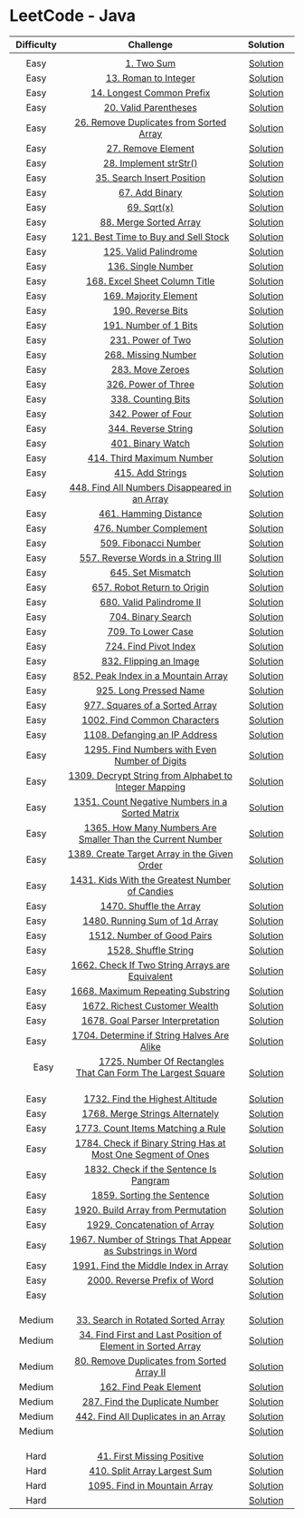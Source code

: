 
# LeetCode - Java


| Difficulty | Challenge | Solution |
|:-----:|:---------:|:--------:|
|  | []() | [  ]() |
| Easy | [1. Two Sum](https://leetcode.com/problems/two-sum/) | [ Solution ](https://github.com/Abhijeet-Anand-01/LeetCode/blob/main/Java/Easy/1.%20Two%20Sum.java) |
| Easy | [13. Roman to Integer](https://leetcode.com/problems/roman-to-integer/) | [ Solution ](https://github.com/Abhijeet-Anand-01/LeetCode/blob/main/Java/Easy/13.%20Roman%20to%20Integer.java) |
| Easy | [14. Longest Common Prefix](https://leetcode.com/problems/longest-common-prefix/) | [ Solution ](https://github.com/Abhijeet-Anand-01/LeetCode/blob/main/Java/Easy/14.%20Longest%20Common%20Prefix.java) |
| Easy | [20. Valid Parentheses](https://leetcode.com/problems/valid-parentheses/) | [ Solution ](https://github.com/Abhijeet-Anand-01/LeetCode/blob/main/Java/Easy/20.%20Valid%20Parentheses.java) |
| Easy | [26. Remove Duplicates from Sorted Array](https://leetcode.com/problems/remove-duplicates-from-sorted-array/) | [ Solution ](https://github.com/Abhijeet-Anand-01/LeetCode/blob/main/Java/Easy/26.%20Remove%20Duplicates%20from%20Sorted%20Array.java) |
| Easy | [27. Remove Element](https://leetcode.com/problems/remove-element/) | [ Solution ](https://github.com/Abhijeet-Anand-01/LeetCode/blob/main/Java/Easy/27.%20Remove%20Element.java) |
| Easy | [28. Implement strStr()](https://leetcode.com/problems/implement-strstr/) | [ Solution ](https://github.com/Abhijeet-Anand-01/LeetCode/blob/main/Java/Easy/28.%20Implement%20strStr().java) |
| Easy | [35. Search Insert Position](https://leetcode.com/problems/search-insert-position/) | [ Solution ](https://github.com/Abhijeet-Anand-01/LeetCode/blob/main/Java/Easy/35.%20Search%20Insert%20Position.java) |
| Easy | [67. Add Binary](https://leetcode.com/problems/add-binary/) | [ Solution ](https://github.com/Abhijeet-Anand-01/LeetCode/blob/main/Java/Easy/67.%20Add%20Binary.java) |
| Easy | [69. Sqrt(x)](https://leetcode.com/problems/sqrtx/) | [ Solution ](https://github.com/Abhijeet-Anand-01/LeetCode/blob/main/Java/Easy/69.%20Sqrt(x).java) |
| Easy | [88. Merge Sorted Array](https://leetcode.com/problems/merge-sorted-array/) | [ Solution ](https://github.com/Abhijeet-Anand-01/LeetCode/blob/main/Java/Easy/88.%20Merge%20Sorted%20Array.java) |
| Easy | [121. Best Time to Buy and Sell Stock](https://leetcode.com/problems/best-time-to-buy-and-sell-stock/) | [ Solution ](https://github.com/Abhijeet-Anand-01/LeetCode/blob/main/Java/Easy/121.%20Best%20Time%20to%20Buy%20and%20Sell%20Stock.java) |
| Easy | [125. Valid Palindrome](https://leetcode.com/problems/valid-palindrome/) | [ Solution ](https://github.com/Abhijeet-Anand-01/LeetCode/blob/main/Java/Easy/125.%20Valid%20Palindrome.java) |
| Easy | [136. Single Number](https://leetcode.com/problems/single-number/) | [ Solution ](https://github.com/Abhijeet-Anand-01/LeetCode/blob/main/Java/Easy/136.%20Single%20Number.java) |
| Easy | [168. Excel Sheet Column Title](https://leetcode.com/problems/excel-sheet-column-title/) | [ Solution ](https://github.com/Abhijeet-Anand-01/LeetCode/blob/main/Java/Easy/168.%20Excel%20Sheet%20Column%20Title.java) |
| Easy | [169. Majority Element](https://leetcode.com/problems/majority-element/) | [ Solution ](https://github.com/Abhijeet-Anand-01/LeetCode/blob/main/Java/Easy/169.%20Majority%20Element.java) |
| Easy | [190. Reverse Bits](https://leetcode.com/problems/reverse-bits/) | [ Solution ](https://github.com/Abhijeet-Anand-01/LeetCode/blob/main/Java/Easy/190.%20Reverse%20Bits.java) |
| Easy | [191. Number of 1 Bits](https://leetcode.com/problems/number-of-1-bits/) | [ Solution ](https://github.com/Abhijeet-Anand-01/LeetCode/blob/main/Java/Easy/191.%20Number%20of%201%20Bits.java) |
| Easy | [231. Power of Two](https://leetcode.com/problems/power-of-two/) | [ Solution ](https://github.com/Abhijeet-Anand-01/LeetCode/blob/main/Java/Easy/231.%20Power%20of%20Two.java) |
| Easy | [268. Missing Number](https://leetcode.com/problems/missing-number/) | [ Solution ](https://github.com/Abhijeet-Anand-01/LeetCode/blob/main/Java/Easy/268.%20Missing%20Number.java) |
| Easy | [283. Move Zeroes](https://leetcode.com/problems/move-zeroes/) | [ Solution ](https://github.com/Abhijeet-Anand-01/LeetCode/blob/main/Java/Easy/283.%20Move%20Zeroes.java) |
| Easy | [326. Power of Three](https://leetcode.com/problems/power-of-three/) | [ Solution ](https://github.com/Abhijeet-Anand-01/LeetCode/blob/main/Java/Easy/326.%20Power%20of%20Three.java) |
| Easy | [338. Counting Bits](https://leetcode.com/problems/counting-bits/) | [ Solution ](https://github.com/Abhijeet-Anand-01/LeetCode/blob/main/Java/Easy/338.%20Counting%20Bits.java) |
| Easy | [342. Power of Four](https://leetcode.com/problems/power-of-four/) | [ Solution ](https://github.com/Abhijeet-Anand-01/LeetCode/blob/main/Java/Easy/342.%20Power%20of%20Four.java) |
| Easy | [344. Reverse String](https://leetcode.com/problems/reverse-string/) | [ Solution ](https://github.com/Abhijeet-Anand-01/LeetCode/blob/main/Java/Easy/344.%20Reverse%20String.java) |
| Easy | [401. Binary Watch](https://leetcode.com/problems/binary-watch/) | [ Solution ](https://github.com/Abhijeet-Anand-01/LeetCode/blob/main/Java/Easy/401.%20Binary%20Watch.java) |
| Easy | [414. Third Maximum Number](https://leetcode.com/problems/third-maximum-number/) | [ Solution ](https://github.com/Abhijeet-Anand-01/LeetCode/blob/main/Java/Easy/414.%20Third%20Maximum%20Number.java) |
| Easy | [415. Add Strings](https://leetcode.com/problems/add-strings/) | [ Solution ](https://github.com/Abhijeet-Anand-01/LeetCode/blob/main/Java/Easy/415.%20Add%20Strings.java) |
| Easy | [448. Find All Numbers Disappeared in an Array](https://leetcode.com/problems/find-all-numbers-disappeared-in-an-array/) | [ Solution ](https://github.com/Abhijeet-Anand-01/LeetCode/blob/main/Java/Easy/448.%20Find%20All%20Numbers%20Disappeared%20in%20an%20Array.java) |
| Easy | [461. Hamming Distance](https://leetcode.com/problems/hamming-distance/) | [ Solution ](https://github.com/Abhijeet-Anand-01/LeetCode/blob/main/Java/Easy/461.%20Hamming%20Distance.java) |
| Easy | [476. Number Complement](https://leetcode.com/problems/number-complement/) | [ Solution ](https://github.com/Abhijeet-Anand-01/LeetCode/blob/main/Java/Easy/476.%20Number%20Complement.java) |
| Easy | [509. Fibonacci Number](https://leetcode.com/problems/fibonacci-number/) | [ Solution ](https://github.com/Abhijeet-Anand-01/LeetCode/blob/main/Java/Easy/509.%20Fibonacci%20Number.java) |
| Easy | [557. Reverse Words in a String III](https://leetcode.com/problems/reverse-words-in-a-string-iii/) | [ Solution ](https://github.com/Abhijeet-Anand-01/LeetCode/blob/main/Java/Easy/557.%20Reverse%20Words%20in%20a%20String%20III.java) |
| Easy | [645. Set Mismatch](https://leetcode.com/problems/set-mismatch/) | [ Solution ](https://github.com/Abhijeet-Anand-01/LeetCode/blob/main/Java/Easy/645.%20Set%20Mismatch.java) |
| Easy | [657. Robot Return to Origin](https://leetcode.com/problems/robot-return-to-origin/) | [ Solution ](https://github.com/Abhijeet-Anand-01/LeetCode/blob/main/Java/Easy/657.%20Robot%20Return%20to%20Origin.java) |
| Easy | [680. Valid Palindrome II](https://leetcode.com/problems/valid-palindrome-ii/) | [ Solution ](https://github.com/Abhijeet-Anand-01/LeetCode/blob/main/Java/Easy/680.%20Valid%20Palindrome%20II.java) |
| Easy | [704. Binary Search](https://leetcode.com/problems/binary-search/) | [ Solution ](https://github.com/Abhijeet-Anand-01/LeetCode/blob/main/Java/Easy/704.%20Binary%20Search.java) |
| Easy | [709. To Lower Case](https://leetcode.com/problems/to-lower-case/) | [ Solution ](https://github.com/Abhijeet-Anand-01/LeetCode/blob/main/Java/Easy/709.%20To%20Lower%20Case.java) |
| Easy | [724. Find Pivot Index](https://leetcode.com/problems/find-pivot-index/) | [ Solution ](https://github.com/Abhijeet-Anand-01/LeetCode/blob/main/Java/Easy/724.%20Find%20Pivot%20Index.java) |
| Easy | [832. Flipping an Image](https://leetcode.com/problems/flipping-an-image/) | [ Solution ](https://github.com/Abhijeet-Anand-01/LeetCode/blob/main/Java/Easy/832.%20Flipping%20an%20Image.java) |
| Easy | [852. Peak Index in a Mountain Array](https://leetcode.com/problems/peak-index-in-a-mountain-array/) | [ Solution ](https://github.com/Abhijeet-Anand-01/LeetCode/blob/main/Java/Easy/852.%20Peak%20Index%20in%20a%20Mountain%20Array.java) |
| Easy | [925. Long Pressed Name](https://leetcode.com/problems/long-pressed-name/) | [ Solution ](https://github.com/Abhijeet-Anand-01/LeetCode/blob/main/Java/Easy/925.%20Long%20Pressed%20Name.java) |
| Easy | [977. Squares of a Sorted Array](https://leetcode.com/problems/squares-of-a-sorted-array/) | [ Solution ](https://github.com/Abhijeet-Anand-01/LeetCode/blob/main/Java/Easy/977.%20Squares%20of%20a%20Sorted%20Array.java) |
| Easy | [1002. Find Common Characters](https://leetcode.com/problems/find-common-characters/) | [ Solution ](https://github.com/Abhijeet-Anand-01/LeetCode/blob/main/Java/Easy/1002.%20Find%20Common%20Characters.java) |
| Easy | [1108. Defanging an IP Address](https://leetcode.com/problems/defanging-an-ip-address/) | [ Solution ](https://github.com/Abhijeet-Anand-01/LeetCode/blob/main/Java/Easy/1108.%20Defanging%20an%20IP%20Address.java) |
| Easy | [1295. Find Numbers with Even Number of Digits](https://leetcode.com/problems/find-numbers-with-even-number-of-digits/) | [ Solution ](https://github.com/Abhijeet-Anand-01/LeetCode/blob/main/Java/Easy/1295.%20Find%20Numbers%20with%20Even%20Number%20of%20Digits.java) |
| Easy | [1309. Decrypt String from Alphabet to Integer Mapping](https://leetcode.com/problems/decrypt-string-from-alphabet-to-integer-mapping/) | [ Solution ](https://github.com/Abhijeet-Anand-01/LeetCode/blob/main/Java/Easy/1309.%20Decrypt%20String%20from%20Alphabet%20to%20Integer%20Mapping.java) |
| Easy | [1351. Count Negative Numbers in a Sorted Matrix](https://leetcode.com/problems/count-negative-numbers-in-a-sorted-matrix/) | [ Solution ](https://github.com/Abhijeet-Anand-01/LeetCode/blob/main/Java/Easy/1351.%20Count%20Negative%20Numbers%20in%20a%20Sorted%20Matrix.java) |
| Easy | [1365. How Many Numbers Are Smaller Than the Current Number](https://leetcode.com/problems/how-many-numbers-are-smaller-than-the-current-number/) | [ Solution ](https://github.com/Abhijeet-Anand-01/LeetCode/blob/main/Java/Easy/1365.%20How%20Many%20Numbers%20Are%20Smaller%20Than%20the%20Current%20Number.java) |
| Easy | [1389. Create Target Array in the Given Order](https://leetcode.com/problems/create-target-array-in-the-given-order/) | [ Solution ](https://github.com/Abhijeet-Anand-01/LeetCode/blob/main/Java/Easy/1389.%20Create%20Target%20Array%20in%20the%20Given%20Order.java) |
| Easy | [1431. Kids With the Greatest Number of Candies](https://leetcode.com/problems/kids-with-the-greatest-number-of-candies/) | [ Solution ](https://github.com/Abhijeet-Anand-01/LeetCode/blob/main/Java/Easy/1431.%20Kids%20With%20the%20Greatest%20Number%20of%20Candies.java) |
| Easy | [1470. Shuffle the Array](https://leetcode.com/problems/shuffle-the-array/) | [ Solution ](https://github.com/Abhijeet-Anand-01/LeetCode/blob/main/Java/Easy/1470.%20Shuffle%20the%20Array.java) |
| Easy | [1480. Running Sum of 1d Array](https://leetcode.com/problems/running-sum-of-1d-array/) | [ Solution ](https://github.com/Abhijeet-Anand-01/LeetCode/blob/main/Java/Easy/1480.%20Running%20Sum%20of%201d%20Array.java) |
| Easy | [1512. Number of Good Pairs](https://leetcode.com/problems/number-of-good-pairs/) | [ Solution ](https://github.com/Abhijeet-Anand-01/LeetCode/blob/main/Java/Easy/1512.%20Number%20of%20Good%20Pairs.java) |
| Easy | [1528. Shuffle String](https://leetcode.com/problems/shuffle-string/) | [ Solution ](https://github.com/Abhijeet-Anand-01/LeetCode/blob/main/Java/Easy/1528.%20Shuffle%20String.java) |
| Easy | [1662. Check If Two String Arrays are Equivalent](https://leetcode.com/problems/check-if-two-string-arrays-are-equivalent/) | [ Solution ](https://github.com/Abhijeet-Anand-01/LeetCode/blob/main/Java/Easy/1662.%20Check%20If%20Two%20String%20Arrays%20are%20Equivalent.java) |
| Easy | [1668. Maximum Repeating Substring](https://leetcode.com/problems/maximum-repeating-substring/) | [ Solution ](https://github.com/Abhijeet-Anand-01/LeetCode/blob/main/Java/Easy/1668.%20Maximum%20Repeating%20Substring.java) |
| Easy | [1672. Richest Customer Wealth](https://leetcode.com/problems/richest-customer-wealth/) | [ Solution ](https://github.com/Abhijeet-Anand-01/LeetCode/blob/main/Java/Easy/1672.%20Richest%20Customer%20Wealth.java) |
| Easy | [1678. Goal Parser Interpretation](https://leetcode.com/problems/goal-parser-interpretation/) | [ Solution ](https://github.com/Abhijeet-Anand-01/LeetCode/blob/main/Java/Easy/1678.%20Goal%20Parser%20Interpretation.java) |
| Easy | [1704. Determine if String Halves Are Alike](https://leetcode.com/problems/determine-if-string-halves-are-alike/) | [ Solution ](https://github.com/Abhijeet-Anand-01/LeetCode/blob/main/Java/Easy/1704.%20Determine%20if%20String%20Halves%20Are%20Alike.java) |
| &nbsp;&nbsp;&nbsp;&nbsp;&nbsp; Easy &nbsp;&nbsp;&nbsp;&nbsp;&nbsp; | &nbsp;&nbsp;&nbsp;&nbsp;&nbsp;&nbsp;&nbsp;&nbsp; [1725. Number Of Rectangles That Can Form The Largest Square](https://leetcode.com/problems/number-of-rectangles-that-can-form-the-largest-square/) &nbsp;&nbsp;&nbsp;&nbsp;&nbsp;&nbsp;&nbsp;&nbsp; | &nbsp;&nbsp;&nbsp;&nbsp;&nbsp; [ Solution ](https://github.com/Abhijeet-Anand-01/LeetCode/blob/main/Java/Easy/1725.%20Number%20Of%20Rectangles%20That%20Can%20Form%20The%20Largest%20Square.java) &nbsp;&nbsp;&nbsp;&nbsp;&nbsp; |
| Easy | [1732. Find the Highest Altitude](https://leetcode.com/problems/find-the-highest-altitude/) | [ Solution ](https://github.com/Abhijeet-Anand-01/LeetCode/blob/main/Java/Easy/1732.%20Find%20the%20Highest%20Altitude.java) |
| Easy | [1768. Merge Strings Alternately](https://leetcode.com/problems/merge-strings-alternately/) | [ Solution ](https://github.com/Abhijeet-Anand-01/LeetCode/blob/main/Java/Easy/1768.%20Merge%20Strings%20Alternately.java) |
| Easy | [1773. Count Items Matching a Rule](https://leetcode.com/problems/count-items-matching-a-rule/) | [ Solution ](https://github.com/Abhijeet-Anand-01/LeetCode/blob/main/Java/Easy/1773.%20Count%20Items%20Matching%20a%20Rule.java) |
| Easy | [1784. Check if Binary String Has at Most One Segment of Ones](https://leetcode.com/problems/check-if-binary-string-has-at-most-one-segment-of-ones/) | [ Solution ](https://github.com/Abhijeet-Anand-01/LeetCode/blob/main/Java/Easy/1784.%20Check%20if%20Binary%20String%20Has%20at%20Most%20One%20Segment%20of%20Ones.java) |
| Easy | [1832. Check if the Sentence Is Pangram](https://leetcode.com/problems/check-if-the-sentence-is-pangram/) | [ Solution ](https://github.com/Abhijeet-Anand-01/LeetCode/blob/main/Java/Easy/1832.%20Check%20if%20the%20Sentence%20Is%20Pangram.java) |
| Easy | [1859. Sorting the Sentence](https://leetcode.com/problems/sorting-the-sentence/) | [ Solution ](https://github.com/Abhijeet-Anand-01/LeetCode/blob/main/Java/Easy/1859.%20Sorting%20the%20Sentence.java) |
| Easy | [1920. Build Array from Permutation](https://leetcode.com/problems/build-array-from-permutation/) | [ Solution ](https://github.com/Abhijeet-Anand-01/LeetCode/blob/main/Java/Easy/1920.%20Build%20Array%20from%20Permutation.java) |
| Easy | [1929. Concatenation of Array](https://leetcode.com/problems/concatenation-of-array/) | [ Solution ](https://github.com/Abhijeet-Anand-01/LeetCode/blob/main/Java/Easy/1929.%20Concatenation%20of%20Array.java) |
| Easy | [1967. Number of Strings That Appear as Substrings in Word](https://leetcode.com/problems/number-of-strings-that-appear-as-substrings-in-word/) | [ Solution ](https://github.com/Abhijeet-Anand-01/LeetCode/blob/main/Java/Easy/1967.%20Number%20of%20Strings%20That%20Appear%20as%20Substrings%20in%20Word.java) |
| Easy | [1991. Find the Middle Index in Array](https://leetcode.com/problems/find-the-middle-index-in-array/) | [ Solution ](https://github.com/Abhijeet-Anand-01/LeetCode/blob/main/Java/Easy/1991.%20Find%20the%20Middle%20Index%20in%20Array.java) |
| Easy | [2000. Reverse Prefix of Word](https://leetcode.com/problems/reverse-prefix-of-word/) | [ Solution ](https://github.com/Abhijeet-Anand-01/LeetCode/blob/main/Java/Easy/2000.%20Reverse%20Prefix%20of%20Word.java) |
| Easy | []() | [ Solution ]() |
| | []() | [  ]() |
| | []() | [  ]() |
| | []() | [  ]() |
| Medium | [33. Search in Rotated Sorted Array](https://leetcode.com/problems/search-in-rotated-sorted-array/) | [ Solution ](https://github.com/Abhijeet-Anand-01/LeetCode/blob/main/Java/Medium/33.%20Search%20in%20Rotated%20Sorted%20Array.java) |
| Medium | [34. Find First and Last Position of Element in Sorted Array](https://leetcode.com/problems/find-first-and-last-position-of-element-in-sorted-array/) | [ Solution ](https://github.com/Abhijeet-Anand-01/LeetCode/blob/main/Java/Medium/34.%20Find%20First%20and%20Last%20Position%20of%20Element%20in%20Sorted%20Array.java) |
| Medium | [80. Remove Duplicates from Sorted Array II](https://leetcode.com/problems/remove-duplicates-from-sorted-array-ii/) | [ Solution ](https://github.com/Abhijeet-Anand-01/LeetCode/blob/main/Java/Medium/80.%20Remove%20Duplicates%20from%20Sorted%20Array%20II.java) |
| Medium | [162. Find Peak Element](https://leetcode.com/problems/find-peak-element/) | [ Solution ](https://github.com/Abhijeet-Anand-01/LeetCode/blob/main/Java/Medium/162.%20Find%20Peak%20Element.java) |
| Medium | [287. Find the Duplicate Number](https://leetcode.com/problems/find-the-duplicate-number/) | [ Solution ](https://github.com/Abhijeet-Anand-01/LeetCode/blob/main/Java/Medium/287.%20Find%20the%20Duplicate%20Number.java) |
| Medium | [442. Find All Duplicates in an Array](https://leetcode.com/problems/find-all-duplicates-in-an-array/) | [ Solution ](https://github.com/Abhijeet-Anand-01/LeetCode/blob/main/Java/Medium/442.%20Find%20All%20Duplicates%20in%20an%20Array.java) |
| Medium | []() | [ Solution ]() |
| | []() | [  ]() |
| | []() | [  ]() |
| | []() | [  ]() |
| Hard | [41. First Missing Positive](https://leetcode.com/problems/first-missing-positive/) | [ Solution ](https://github.com/Abhijeet-Anand-01/LeetCode/blob/main/Java/Hard/41.%20First%20Missing%20Positive.java) |
| Hard | [410. Split Array Largest Sum](https://leetcode.com/problems/split-array-largest-sum/) | [ Solution ](https://github.com/Abhijeet-Anand-01/LeetCode/blob/main/Java/Hard/410.%20Split%20Array%20Largest%20Sum.java) |
| Hard | [1095. Find in Mountain Array](https://leetcode.com/problems/find-in-mountain-array/) | [ Solution ](https://github.com/Abhijeet-Anand-01/LeetCode/blob/main/Java/Hard/1095.%20Find%20in%20Mountain%20Array.java) |
| Hard | []() | [ Solution ]() |
